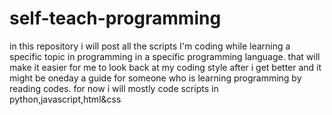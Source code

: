 # self-teach-programming
 in this repository i will post all the scripts I'm coding while learning a specific topic in programming in a specific programming language.  that will make it easier for me to look back at my coding style after i get better and it might be oneday a guide for someone who is learning programming by reading codes.  for now i will mostly code scripts in python,javascript,html&amp;css
